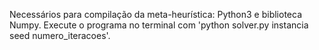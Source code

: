 Necessários para compilação da meta-heurística: Python3 e biblioteca Numpy.
Execute o programa no terminal com 'python solver.py instancia seed numero_iteracoes'.